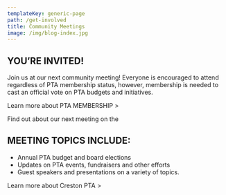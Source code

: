 ```yaml
---
templateKey: generic-page
path: /get-involved
title: Community Meetings
image: /img/blog-index.jpg
---
```


## YOU’RE INVITED!

Join us at our next community meeting! Everyone is encouraged to attend regardless of PTA membership status, however, membership is needed to cast an official vote on PTA budgets and initiatives.

Learn more about PTA MEMBERSHIP >

Find out about our next meeting on the <PTA calendar.>

## MEETING TOPICS INCLUDE:

- Annual PTA budget and board elections
- Updates on PTA events, fundraisers and other efforts
- Guest speakers and presentations on a variety of topics.

Learn more about Creston PTA >
